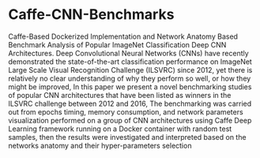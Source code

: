 # Caffe-CNN-Benchmarks
Caffe-Based Dockerized Implementation and Network Anatomy Based Benchmark Analysis of 
Popular ImageNet Classification Deep CNN Architectures.
Deep Convolutional Neural Networks (CNNs) have recently demonstrated the state-of-the-art classification performance on ImageNet Large Scale Visual Recognition Challenge (ILSVRC) since 2012, yet there is relatively no clear understanding of why they perform so well, or how they might be improved, In this paper we present a novel benchmarking studies of popular CNN architectures that have been listed as winners in the ILSVRC challenge between  2012 and 2016, The benchmarking was carried out from epochs timing, memory consumption, and network parameters visualization performed on a group of CNN architectures using Caffe Deep Learning framework running on a Docker container with random test samples, then the results were investigated and interpreted based on the networks anatomy and their hyper-parameters selection
